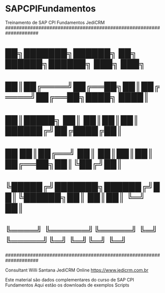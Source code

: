 # SAPCPIFundamentos
Treinamento de SAP CPI Fundamentos JediCRM
####################################################################
#		 ██╗███████╗██████╗ ██╗ ██████╗██████╗ ███╗   ███╗       #
#		 ██║██╔════╝██╔══██╗██║██╔════╝██╔══██╗████╗ ████║       #
#		 ██║█████╗  ██║  ██║██║██║     ██████╔╝██╔████╔██║       #
#	 ██   ██║██╔══╝  ██║  ██║██║██║     ██╔══██╗██║╚██╔╝██║       #
#	 ╚█████╔╝███████╗██████╔╝██║╚██████╗██║  ██║██║ ╚═╝ ██║       #
#	  ╚════╝ ╚══════╝╚═════╝ ╚═╝ ╚═════╝╚═╝  ╚═╝╚═╝     ╚═╝       #
####################################################################
                                                      
Consultant Willi Santana
JediCRM Online
https://www.jedicrm.com.br

Este material são dados complementares do curso de SAP CPI Fundamentos
Aqui estão os downloads de exemplos 
Scripts 
